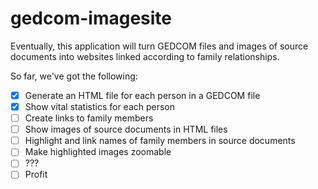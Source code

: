 # gedcom-imagesite

Eventually, this application will turn GEDCOM files and images of source
documents into websites linked according to family relationships.

So far, we've got the following:

- [x] Generate an HTML file for each person in a GEDCOM file
- [x] Show vital statistics for each person
- [ ] Create links to family members
- [ ] Show images of source documents in HTML files
- [ ] Highlight and link names of family members in source documents
- [ ] Make highlighted images zoomable
- [ ] ???
- [ ] Profit